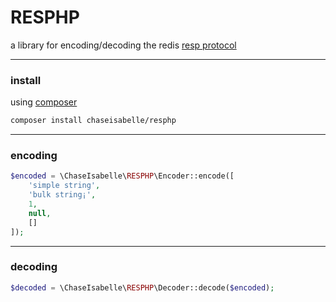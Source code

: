 # RESPHP
a library for encoding/decoding the redis [resp protocol](https://redis.io/topics/protocol)

---
### install

using [composer](https://github.com/chaseisabelle/resphp)
```bash
composer install chaseisabelle/resphp
```

---
### encoding

```php
$encoded = \ChaseIsabelle\RESPHP\Encoder::encode([
    'simple string',
    'bulk string¡',
    1,
    null, 
    []
]);
```

---
### decoding

```php
$decoded = \ChaseIsabelle\RESPHP\Decoder::decode($encoded);
```
